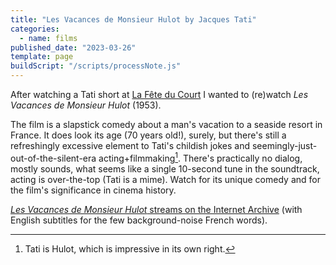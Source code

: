 ```yaml
---
title: "Les Vacances de Monsieur Hulot by Jacques Tati"
categories:
  - name: films
published_date: "2023-03-26"
template: page
buildScript: "/scripts/processNote.js"
---
```


After watching a Tati short at [La Fête du Court](/notes/10-shorts-from-la-fete-du-court/) I wanted to (re)watch _Les Vacances de Monsieur Hulot_ (1953).

The film is a slapstick comedy about a man's vacation to a seaside resort in France. It does look its age (70 years old!), surely, but there's still a refreshingly excessive element to Tati's childish jokes and seemingly-just-out-of-the-silent-era acting+filmmaking[^1]. There's practically no dialog, mostly sounds, what seems like a single 10-second tune in the soundtrack, acting is over-the-top (Tati is a mime). Watch for its unique comedy and for the film's significance in cinema history.

[_Les Vacances de Monsieur Hulot_ streams on the Internet Archive](https://archive.org/details/les-vacances-de-monsieur-hulot) (with English subtitles for the few background-noise French words).

[^1]: Tati is Hulot, which is impressive in its own right.
